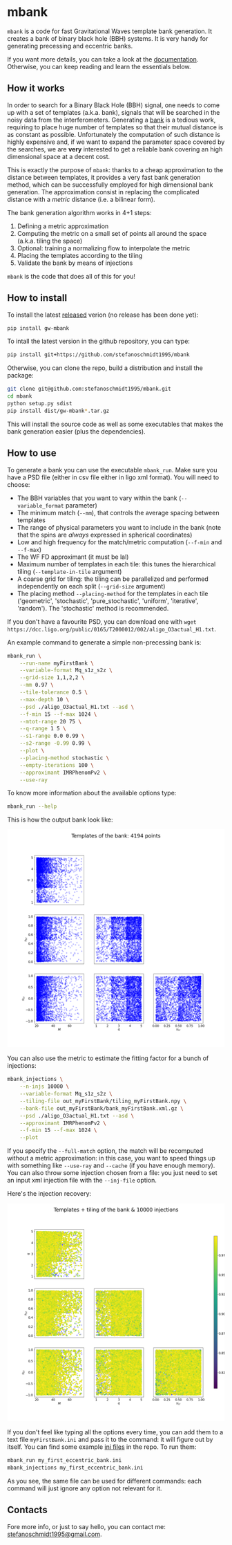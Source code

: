 # mbank
`mbank` is a code for fast Gravitational Waves template bank generation. It creates a bank of binary black hole (BBH) systems. It is very handy for generating precessing and eccentric banks.

If you want more details, you can take a look at the [documentation](https://mbank.readthedocs.io/en/latest/).
Otherwise, you can keep reading and learn the essentials below.

## How it works
In order to search for a Binary Black Hole (BBH) signal, one needs to come up with a set of templates (a.k.a. bank), signals that will be searched in the noisy data from the interferometers.
Generating a [bank](https://journals.aps.org/prd/abstract/10.1103/PhysRevD.80.104014) is a tedious work, requiring to place huge number of templates so that their mutual distance is as constant as possible. Unfortunately the computation of such distance is highly expensive and, if we want to expand the parameter space covered by the searches, we are **very** interested to get a reliable bank covering an high dimensional space at a decent cost.

This is exactly the purpose of `mbank`: thanks to a cheap approximation to the distance between templates, it provides a very fast bank generation method, which can be successfully employed for high dimensional bank generation. The approximation consist in replacing the complicated distance with a _metric_ distance (i.e. a bilinear form).

The bank generation algorithm works in 4+1 steps:

1. Defining a metric approximation
2. Computing the metric on a small set of points all around the space (a.k.a. tiling the space)
3. Optional: training a normalizing flow to interpolate the metric
4. Placing the templates according to the tiling
5. Validate the bank by means of injections

`mbank` is the code that does all of this for you!

## How to install

To install the latest [released](https://pypi.org/project/gw-mbank/) verion (no release has been done yet):

```Bash
pip install gw-mbank
```

To intall the latest version in the github repository, you can type:

```Bash
pip install git+https://github.com/stefanoschmidt1995/mbank
```

Otherwise, you can clone the repo, build a distribution and install the package:

```Bash
git clone git@github.com:stefanoschmidt1995/mbank.git
cd mbank
python setup.py sdist
pip install dist/gw-mbank*.tar.gz
```
This will install the source code as well as some executables that makes the bank generation easier (plus the dependencies).

## How to use

To generate a bank you can use the executable `mbank_run`. Make sure you have a PSD file (either in csv file either in ligo xml format).
You will need to choose:
- The BBH variables that you want to vary within the bank (`--variable_format` parameter)
- The minimum match (`--mm`), that controls the average spacing between templates
- The range of physical parameters you want to include in the bank (note that the spins are _always_ expressed in spherical coordinates)
- Low and high frequency for the match/metric computation (`--f-min` and `--f-max`)
- The WF FD approximant (it must be lal)
- Maximum number of templates in each tile: this tunes the hierarchical tiling (`--template-in-tile` argument)
- A coarse grid for tiling: the tiling can be parallelized and performed independently on each split (`--grid-size` argument)
- The placing method `--placing-method` for the templates in each tile ('geometric', 'stochastic', 'pure_stochastic', 'uniform', 'iterative', 'random'). The 'stochastic' method is recommended.

If you don't have a favourite PSD, you can download one with `wget https://dcc.ligo.org/public/0165/T2000012/002/aligo_O3actual_H1.txt`.

An example command to generate a simple non-precessing bank is:
```Bash
mbank_run \
	--run-name myFirstBank \
	--variable-format Mq_s1z_s2z \
	--grid-size 1,1,2,2 \
	--mm 0.97 \
	--tile-tolerance 0.5 \
	--max-depth 10 \
	--psd ./aligo_O3actual_H1.txt --asd \
	--f-min 15 --f-max 1024 \
	--mtot-range 20 75 \
	--q-range 1 5 \
	--s1-range 0.0 0.99 \
	--s2-range -0.99 0.99 \
	--plot \
	--placing-method stochastic \
	--empty-iterations 100 \
	--approximant IMRPhenomPv2 \
	--use-ray 
```
To know more information about the available options type:
```Bash
mbank_run --help
```
This is how the output bank look like:

![](docs/img/bank_README.png)

You can also use the metric to estimate the fitting factor for a bunch of injections: 

```Bash
mbank_injections \
	--n-injs 10000 \
	--variable-format Mq_s1z_s2z \
	--tiling-file out_myFirstBank/tiling_myFirstBank.npy \
	--bank-file out_myFirstBank/bank_myFirstBank.xml.gz \
	--psd ./aligo_O3actual_H1.txt --asd \
	--approximant IMRPhenomPv2 \
	--f-min 15 --f-max 1024 \
	--plot
```

If you specify the `--full-match` option, the match will be recomputed without a metric approximation: in this case, you want to speed things up with something like `--use-ray` and `--cache` (if you have enough memory).
You can also throw some injection chosen from a file: you just need to set an input xml injection file with the `--inj-file` option.

Here's the injection recovery:

![](docs/img/injections_README.png)

If you don't feel like typing all the options every time, you can add them to a text file `myFirstBank.ini` and pass it to the command: it will figure out by itself. You can find some example [ini files](https://github.com/stefanoschmidt1995/mbank/tree/master/examples) in the repo. To run them:

```Bash
mbank_run my_first_eccentric_bank.ini
mbank_injections my_first_eccentric_bank.ini
```

As you see, the same file can be used for different commands: each command will just ignore any option not relevant for it.


## Contacts

Fore more info, or just to say hello, you can contact me: [stefanoschmidt1995@gmail.com](mailto:stefanoschmidt1995@gmail.com).




















